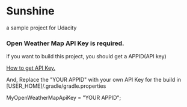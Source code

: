 Sunshine
========
a sample project for Udacity

### Open Weather Map API Key is required.

if you want to build this project, you should get a APPID(API key)

[How to get API Key.](http://openweathermap.org/appid#use)

And, Replace the "YOUR APPID" with your own API Key for the build in [USER_HOME]/.gradle/gradle.properties

MyOpenWeatherMapApiKey = "YOUR APPID";